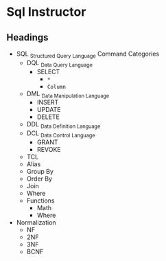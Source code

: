 # Sql Instructor
## Headings
- SQL <sub>Structured Query Language</sub> Command Categories
  - DQL <sub>Data Query Language</sub>
      - SELECT
        - `*`
        - `Column`
  - DML <sub>Data Manipulation Language</sub>
    - INSERT
    - UPDATE
    - DELETE
  - DDL <sub>Data Definition Language</sub>
  - DCL <sub>Data Control Language</sub>
    - GRANT
    - REVOKE
  - TCL
  - Alias
  - Group By
  - Order By
  - Join
  - Where
  - Functions
    - Math
    - Where
- Normalization
  - NF
  - 2NF
  - 3NF
  - BCNF
